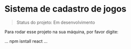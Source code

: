 <h1>Sistema de cadastro de jogos</h1>

> Status do projeto: Em desenvolvimento

Para rodar esse projeto na sua máquina, por favor digite:

...
npm isntall react
...
